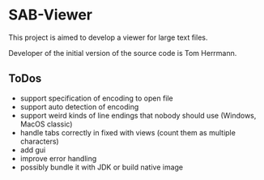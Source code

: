 # SAB-Viewer #

This project is aimed to develop a viewer for large text files.

Developer of the initial version of the source code is Tom Herrmann.

## ToDos ##
* support specification of encoding to open file
* support auto detection of encoding
* support weird kinds of line endings that nobody should use (Windows, MacOS classic)
* handle tabs correctly in fixed with views (count them as multiple characters)
* add gui
* improve error handling
* possibly bundle it with JDK or build native image